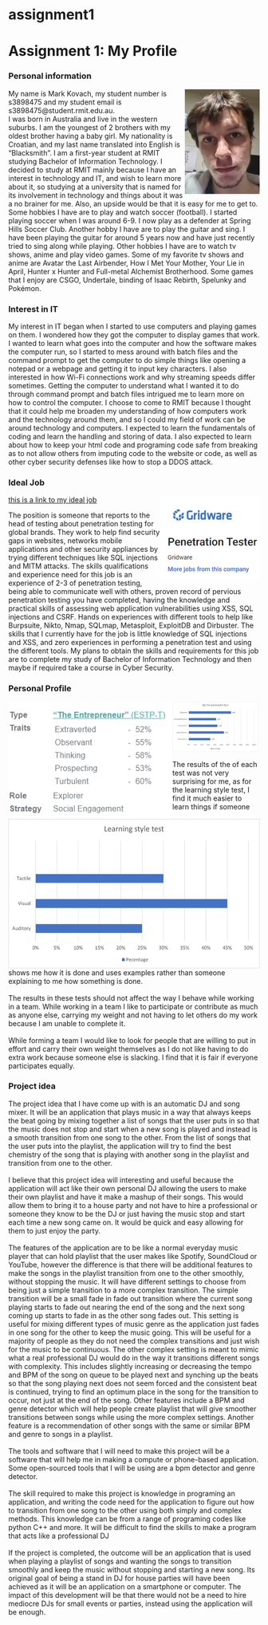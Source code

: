 # assignment1
<DOCTYPE html>
<html>
<body>
<h1>Assignment 1: My Profile</h1>
<h3>Personal information</h3>
<p>
<img src="me.PNG" alt="this is meant to be me" style="float:right;width:150px;height:210px">
My name is Mark Kovach, my student number is s3898475 and my student email is s3898475@student.rmit.edu.au.<br> 
I was born in Australia and live in the western suburbs. I am the youngest of 2 brothers with my oldest brother having a baby girl. My nationality is Croatian, and my last name translated into English is “Blacksmith”. I am a first-year student at RMIT studying Bachelor of Information Technology. I decided to study at RMIT mainly because I have an interest in technology and IT, and wish to learn more about it, so studying at a university that is named for its involvement in technology and things about it was a no brainer for me. Also, an upside would be that it is easy for me to get to. Some hobbies I have are to play and watch soccer (football). I started playing soccer when I was around 6-9. I now play as a defender at Spring Hills Soccer Club. Another hobby I have are to play the guitar and sing. I have been playing the guitar for around 5 years now and have just recently tried to sing along while playing. Other hobbies I have are to watch tv shows, anime and play video games. Some of my favorite tv shows and anime are Avatar the Last Airbender, How I Met Your Mother, Your Lie in April, Hunter x Hunter and Full-metal Alchemist Brotherhood. Some games that I enjoy are CSGO, Undertale, binding of Isaac Rebirth, Spelunky and Pokémon.
</p>
<h3>Interest in IT</h3>
<p>
My interest in IT began when I started to use computers and playing games on them. I wondered how they got the computer to display games that work. I wanted to learn what goes into the computer and how the software makes the computer run, so I started to mess around with batch files and the command prompt to get the computer to do simple things like opening a notepad or a webpage and getting it to input key characters. I also interested in how Wi-Fi connections work and why streaming speeds differ sometimes. Getting the computer to understand what I wanted it to do through command prompt and batch files intrigued me to learn more on how to control the computer. I choose to come to RMIT because I thought that it could help me broaden my understanding of how computers work and the technology around them, and so I could my field of work can be around technology and computers. I expected to learn the fundamentals of coding and learn the handling and storing of data. I also expected to learn about how to keep your html code and programing code safe from breaking as to not allow others from imputing code to the website or code, as well as other cyber security defenses like how to stop a DDOS attack. 
</p>
<h3>Ideal Job</h3>
<a href="https://www.seek.com.au/job/51651891?type=promoted#searchRequestToken=99a4d344-406f-4c03-899b-8a804e1d17e6">this is a link to my ideal job</a>
<img src="ideal job.PNG" alt="snapshot of ideal job" style="float:right;width:200px">
<p>
The position is someone that reports to the head of testing about penetration testing for global brands. They work to help find security gaps in websites, networks mobile applications and other security appliances by trying different techniques like SQL injections and MITM attacks. The skills qualifications and experience need for this job is an experience of 2-3 of penetration testing, being able to communicate well with others, proven record of pervious penetration testing you have completed, having the knowledge and practical skills of assessing web application vulnerabilities using XSS, SQL injections and CSRF. Hands on experiences with different tools to help like Burpsuite, Nikto, Nmap, SQLmap, Metasploit, ExploitDB and Dirbuster. The skills that I currently have for the job is little knowledge of SQL injections and XSS, and zero experiences in performing a penetration test and using the different tools. My plans to obtain the skills and requirements for this job are to complete my study of Bachelor of Information Technology and then maybe if required take a course in Cyber Security. 
</p>
<h3>Personal Profile</h3>
<img src="myers briggs.PNG" alt="myers briggs test" style="float:left">
<img src="Learning style test.png" alt="Learning style test" style="float:right;height:300px" >
<img src="big five personality test.PNG" alt="big five personality test" style="float:center;height:100px;">
<p>
The results of the of each test was not very surprising for me, as for the learning style test, I find it much easier to learn things if someone shows me how it is done and uses examples rather than someone explaining to me how something is done.<br>
<br>
The results in these tests should not affect the way I behave while working in a team. While working in a team I like to participate or contribute as much as anyone else, carrying my weight and not having to let others do my work because I am unable to complete it.<br>
<br>
While forming a team I would like to look for people that are willing to put in effort and carry their own weight themselves as I do not like having to do extra work because someone else is slacking. I find that it is fair if everyone participates equally. 
</p>
<h3>Project idea</h3>
<p>
The project idea that I have come up with is an automatic DJ and song mixer. It will be an application that plays music in a way that always keeps the beat going by mixing together a list of songs that the user puts in so that the music does not stop and start when a new song is played and instead is a smooth transition from one song to the other. From the list of songs that the user puts into the playlist, the application will try to find the best chemistry of the song that is playing with another song in the playlist and transition from one to the other.
<br> 
<br>
I believe that this project idea will interesting and useful because the application will act like their own personal DJ allowing the users to make their own playlist and have it make a mashup of their songs. This would allow them to bring it to a house party and not have to hire a professional or someone they know to be the DJ or just having the music stop and start each time a new song came on. It would be quick and easy allowing for them to just enjoy the party.<br>
<br>
The features of the application are to be like a normal everyday music player that can hold playlist that the user makes like Spotify, SoundCloud or YouTube, however the difference is that there will be additional features to make the songs in the playlist transition from one to the other smoothly, without stopping the music. It will have different settings to choose from being just a simple transition to a more complex transition. The simple transition will be a small fade in fade out transition where the current song playing starts to fade out nearing the end of the song and the next song coming up starts to fade in as the other song fades out. This setting is useful for mixing different types of music genre as the application just fades in one song for the other to keep the music going. This will be useful for a majority of people as they do not need the complex transitions and just wish for the music to be continuous. The other complex setting is meant to mimic what a real professional DJ would do in the way it transitions different songs with complexity. This includes slightly increasing or decreasing the tempo and BPM of the song on queue to be played next and synching up the beats so that the song playing next does not seem forced and the consistent beat is continued, trying to find an optimum place in the song for the transition to occur, not just at the end of the song. Other features include a BPM and genre detector which will help people create playlist that will give smoother transitions between songs while using the more complex settings. Another feature is a recommendation of other songs with the same or similar BPM and genre to songs in a playlist.<br>
<br>
The tools and software that I will need to make this project will be a software that will help me in making a compute or phone-based application. Some open-sourced tools that I will be using are a bpm detector and genre detector.<br>
<br>
The skill required to make this project is knowledge in programing an application, and writing the code need for the application to figure out how to transition from one song to the other using both simply and complex methods. This knowledge can be from a range of programing codes like python C++ and more. It will be difficult to find the skills to make a program that acts like a professional DJ<br>
<br>
If the project is completed, the outcome will be an application that is used when playing a playlist of songs and wanting the songs to transition smoothly and keep the music without stopping and starting a new song. Its original goal of being a stand in DJ for house parties will have been achieved as it will be an application on a smartphone or computer. The impact of this development will be that there would not be a need to hire mediocre DJs for small events or parties, instead using the application will be enough. 
</p>
</body>
</html>
